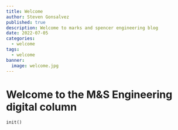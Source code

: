 ```yaml
---
title: Welcome
author: Steven Gonsalvez
published: true
description: Welcome to marks and spencer engineering blog
date: 2022-07-05
categories: 
  - welcome
tags: 
  - welcome
banner:
  image: welcome.jpg
---
```


# Welcome to the M&S Engineering digital column

`init()`